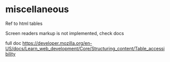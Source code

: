 # miscellaneous

Ref to html tables

Screen readers markup is not implemented, check docs

full doc https://developer.mozilla.org/en-US/docs/Learn_web_development/Core/Structuring_content/Table_accessibility